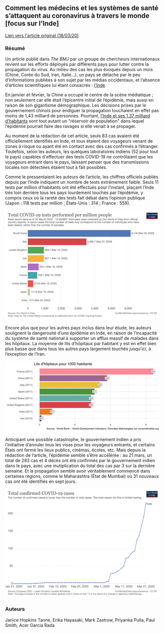 ## Comment les médecins et les systèmes de santé s’attaquent au coronavirus à travers le monde [focus sur l'Inde]

[Lien vers l'article original (18/03/20)](https://www.bmj.com/content/368/bmj.m1090)

### Résumé

Un article publié dans _The BMJ_ par un groupe de chercheurs internationaux revient sur les efforts déployés par différents pays pour lutter contre la propagation du virus. Au milieu des cas les plus évoqués depuis un mois (Chine, Corée du Sud, Iran, Italie…), un pays se détache par le peu d’informations publiées à son sujet par les médias occidentaux, et l’absence d’articles scientifiques lui étant consacrés : [l’Inde](https://en.wikipedia.org/wiki/2020_coronavirus_pandemic_in_India).

En janvier et février, la Chine a occupé le centre de la scène médiatique ; non seulement car elle était l’épicentre initial de l’épidémie, mais aussi en raison de son gigantisme démographique. Les décisions prises par le gouvernement chinois pour endiguer la propagation touchaient en effet pas moins de 1,43 milliard de personnes. Pourtant, [l’Inde et ses 1,37 milliard d’habitants](https://ourworldindata.org/world-population-growth#population-growth-by-country) sont tout autant un "réservoir de population" dans lequel l’épidémie pourrait faire des ravages si elle venait à se propager.

Au moment de la rédaction de cet article, seuls 83 cas avaient été officiellement identifiés en Inde, et tous étaient des voyageurs venant de zones à risque ou ayant été en contact avec des cas confirmés à l’étranger. Toutefois, selon les auteurs, les quelques laboratoires indiens (52 pour tout le pays) capables d'effectuer des tests COVID-19 ne contrôlaient que les voyageurs entrant dans le pays, laissant penser que des transmissions locales non détectées étaient tout à fait possibles.

Comme le pressentaient les auteurs de l’article, les chiffres officiels publiés depuis par l’Inde indiquent un nombre de tests extrêmement faible. Seuls 11 tests par million d’habitants ont été effectués pour l’instant, plaçant l’Inde très loin derrière tous les pays lourdement touchés par l’épidémie, y compris ceux où la rareté des tests fait débat dans l’opinion publique (Japon : 118 tests par million ; États-Unis : 314 ; France : 559).

![Tests en Inde](/img/200321_tests.png)

Encore plus que pour les autres pays inclus dans leur étude, les auteurs soulignent la dangerosité d’une épidémie en Inde, en raison de l’incapacité du système de santé national à supporter un afflux massif de malades dans les hôpitaux. La moyenne de lits d’hôpitaux par habitant y est en effet bien plus basse que dans tous les autres pays largement touchés jusqu’ici, à l’exception de l’Iran.

![Lits en Inde](/img/200321_beds.png)

Anticipant une possible catastrophe, le gouvernement indien a pris l’initiative d’annuler tous les visas pour les voyageurs entrants, et certains États ont fermé les lieux publics, cinémas, écoles, etc. Mais depuis la rédaction de l’article, l’épidémie semble s’être accélérée : au 21 mars, un total de 283 cas et 4 décès ont été confirmés par le gouvernement indien dans le pays, avec une mutiplication du total des cas par 3 sur la dernière semaine. Et la propagation semble avoir véritablement commencé dans certaines régions, comme le Maharashtra (État de Mumbai) où 31 nouveaux cas ont été identifiés en sept jours.

![Cas en Inde](/img/200321_cases.png)

### Auteurs

Janice Hopkins Tanne, Erika Hayasaki, Mark Zastrow, Priyanka Pulla, Paul Smith, Acer Garcia Rada

